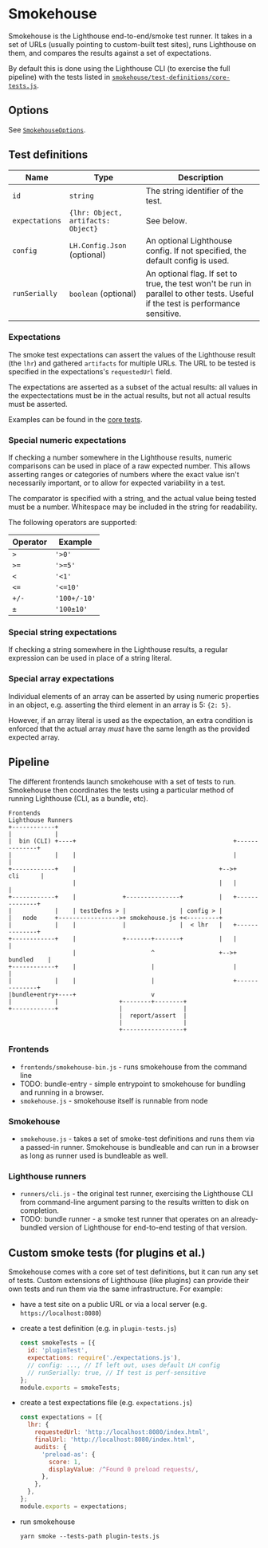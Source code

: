 # Smokehouse

Smokehouse is the Lighthouse end-to-end/smoke test runner. It takes in a set of URLs (usually pointing to custom-built test sites), runs Lighthouse on them, and compares the results against a set of expectations.

By default this is done using the Lighthouse CLI (to exercise the full pipeline) with the tests listed in [`smokehouse/test-definitions/core-tests.js`](./test-definitions/core-tests.js).

## Options

See [`SmokehouseOptions`](https://github.com/GoogleChrome/lighthouse/blob/master/lighthouse-cli/test/smokehouse/smokehouse.js#L23).

## Test definitions

| Name | Type | Description |
| -- | -- | -- |
| `id` | `string` | The string identifier of the test. |
| `expectations` | `{lhr: Object, artifacts: Object}` | See below. |
| `config` | `LH.Config.Json` (optional) | An optional Lighthouse config. If not specified, the default config is used.|
| `runSerially` | `boolean` (optional) | An optional flag. If set to true, the test won't be run in parallel to other tests. Useful if the test is performance sensitive. |

### Expectations

The smoke test expectations can assert the values of the Lighthouse result (the `lhr`) and gathered `artifacts` for multiple URLs. The URL to be tested is specified in the expectations's `requestedUrl` field.

The expectations are asserted as a subset of the actual results: all values in the expectectations must be in the actual results, but not all actual results must be asserted.

Examples can be found in the [core tests](./test-definitions/).

### Special numeric expectations

If checking a number somewhere in the Lighthouse results, numeric comparisons can be used in place of a raw expected number. This allows asserting ranges or categories of numbers where the exact value isn't necessarily important, or to allow for expected variability in a test.

The comparator is specified with a string, and the actual value being tested must be a number. Whitespace may be included in the string for readability.

The following operators are supported:

| Operator | Example|
| -- | -- |
| `>` | `'>0'` |
| `>=` | `'>=5'` |
| `<` | `'<1'` |
| `<=` | `'<=10'` |
| `+/-` | `'100+/-10'` |
| `±` | `'100±10'` |

### Special string expectations

If checking a string somewhere in the Lighthouse results, a regular expression can be used in place of a string literal.

### Special array expectations

Individual elements of an array can be asserted by using numeric properties in an object, e.g. asserting the third element in an array is 5: `{2: 5}`.

However, if an array literal is used as the expectation, an extra condition is enforced that the actual array *must* have the same length as the provided expected array.

## Pipeline

The different frontends launch smokehouse with a set of tests to run. Smokehouse then coordinates the tests using a particular method of running Lighthouse (CLI, as a bundle, etc).

```
Frontends                                                    Lighthouse Runners
+------------+
|            |
|  bin (CLI) +----+                                            +--------------+
|            |    |                                            |              |
+------------+    |                                        +-->+     cli      |
                  |                                        |   |              |
+------------+    |             +---------------+          |   +--------------+
|            |    | testDefns > |               | config > |
|   node     +----------------->+ smokehouse.js +<---------+
|            |    |             |               |  < lhr   |   +--------------+
+------------+    |             +-------+-------+          |   |              |
                  |                     ^                  +-->+   bundled    |
+------------+    |                     |                      |              |
|            |    |                     |                      +--------------+
|bundle+entry+----+                     v
|            |                 +--------+--------+
+------------+                 |                 |
                               |  report/assert  |
                               |                 |
                               +-----------------+
```

### Frontends
- `frontends/smokehouse-bin.js` - runs smokehouse from the command line
- TODO: bundle-entry - simple entrypoint to smokehouse for bundling and running in a browser.
- `smokehouse.js` - smokehouse itself is runnable from node

### Smokehouse
- `smokehouse.js` - takes a set of smoke-test definitions and runs them via a passed-in runner. Smokehouse is bundleable and can run in a browser as long as runner used is bundleable as well.

### Lighthouse runners
- `runners/cli.js` - the original test runner, exercising the Lighthouse CLI from command-line argument parsing to the results written to disk on completion.
- TODO: bundle runner - a smoke test runner that operates on an already-bundled version of Lighthouse for end-to-end testing of that version.

## Custom smoke tests (for plugins et al.)
Smokehouse comes with a core set of test definitions, but it can run  any set of tests. Custom extensions of Lighthouse (like plugins) can provide their own tests and run them via the same infrastructure. For example:

- have a test site on a public URL or via a local server (e.g. `https://localhost:8080`)
- create a test definition (e.g. in `plugin-tests.js`)
   ```js
   const smokeTests = [{
     id: 'pluginTest',
     expectations: require('./expectations.js'),
     // config: ..., // If left out, uses default LH config
     // runSerially: true, // If test is perf-sensitive
   };
   module.exports = smokeTests;
   ```
- create a test expectations file (e.g. `expectations.js`)
   ```js
   const expectations = [{
     lhr: {
       requestedUrl: 'http://localhost:8080/index.html',
       finalUrl: 'http://localhost:8080/index.html',
       audits: {
         'preload-as': {
           score: 1,
           displayValue: /^Found 0 preload requests/,
         },
       },
     },
   };
   module.exports = expectations;
   ```
- run smokehouse

   `yarn smoke --tests-path plugin-tests.js`
